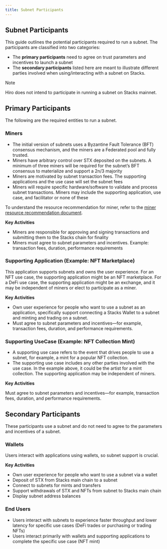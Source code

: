 ```yaml
---
title: Subnet Participants
---
```


## Subnet Participants

This guide outlines the potential participants required to run a subnet. The participants are classified into two categories:

- The **primary participants** need to agree on trust parameters and incentives to launch a subnet
- The **secondary participants** listed here are meant to illustrate different parties involved when using/interacting with a subnet on Stacks.

> [!NOTE]
> Hiro does not intend to participate in running a subnet on Stacks mainnet.

## Primary Participants

The following are the required entities to run a subnet.

### Miners

- The initial version of subnets uses a Byzantine Fault Tolerance (BFT) consensus mechanism, and the miners are a Federated pool and fully trusted.
- Miners have arbitrary control over STX deposited on the subnets. A minimum of three miners will be required for the subnet’s BFT consensus to materialize and support a 2n/3 majority
- Miners are motivated by subnet transaction fees. The supporting applications and the use case will set the subnet fees
- Miners will require specific hardware/software to validate and process subnet transactions. Miners may include the supporting application, use case, and facilitator or none of these

To understand the resource recommendation for miner, refer to the [miner resource recommendation document](../miner-resource-recommendation.md).

**Key Activities**

- Miners are responsible for approving and signing transactions and submitting them to the Stacks chain for finality
- Miners must agree to subnet parameters and incentives. Example: transaction fees, duration, performance requirements

### Supporting Application (Example: NFT Marketplace)

This application supports subnets and owns the user experience. For an NFT use case, the supporting application might be an NFT marketplace. For a DeFi use case, the supporting application might be an exchange, and it may be independent of miners or elect to participate as a miner.

**Key Activities**

- Own user experience for people who want to use a subnet as an application, specifically support connecting a Stacks Wallet to a subnet and minting and trading on a subnet.
- Must agree to subnet parameters and incentives—for example, transaction fees, duration, and performance requirements.

### Supporting UseCase (Example: NFT Collection Mint)

- A supporting use case refers to the event that drives people to use a subnet, for example, a mint for a popular NFT collection.
- The supporting use case includes any other parties involved with the use case. In the example above, it could be the artist for a mint collection. The supporting application may be independent of miners.

**Key Activities**

Must agree to subnet parameters and incentives—for example, transaction fees, duration, and performance requirements.

## Secondary Participants

These participants use a subnet and do not need to agree to the parameters and incentives of a subnet.

### Wallets

Users interact with applications using wallets, so subnet support is crucial.

**Key Activities**

- Own user experience for people who want to use a subnet via a wallet
- Deposit of STX from Stacks main chain to a subnet
- Connect to subnets for mints and transfers
- Support withdrawals of STX and NFTs from subnet to Stacks main chain
- Display subnet address balances

### End Users

- Users interact with subnets to experience faster throughput and lower latency for specific use cases (DeFi trades or purchasing or trading NFTs)
- Users interact primarily with wallets and supporting applications to complete the specific use case (NFT mint)
